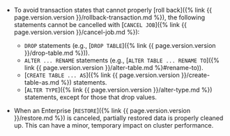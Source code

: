 - To avoid transaction states that cannot properly [roll back]({% link {{ page.version.version }}/rollback-transaction.md %}), the following statements cannot be cancelled with [`CANCEL JOB`]({% link {{ page.version.version }}/cancel-job.md %}):

	- `DROP` statements (e.g., [`DROP TABLE`]({% link {{ page.version.version }}/drop-table.md %})).
	- `ALTER ... RENAME` statements (e.g., [`ALTER TABLE ... RENAME TO`]({% link {{ page.version.version }}/alter-table.md %}#rename-to)).
	- [`CREATE TABLE ... AS`]({% link {{ page.version.version }}/create-table-as.md %}) statements.
	- [`ALTER TYPE`]({% link {{ page.version.version }}/alter-type.md %}) statements, except for those that drop values.

- When an Enterprise [`RESTORE`]({% link {{ page.version.version }}/restore.md %}) is canceled, partially restored data is properly cleaned up. This can have a minor, temporary impact on cluster performance.